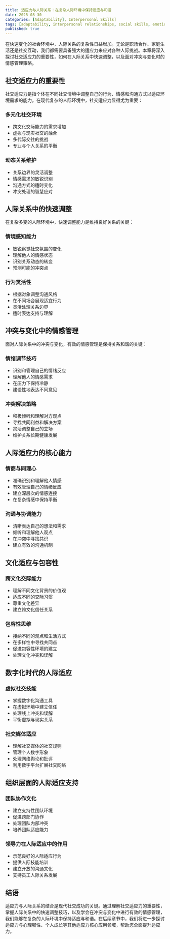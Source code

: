 ```yaml
---
title: 适应力与人际关系：在复杂人际环境中保持适应与和谐
date: 2025-08-30
categories: [Adaptability], Interpersonal Skills]
tags: [adaptability, interpersonal relationships, social skills, emotional intelligence, conflict resolution]
published: true
---
```


在快速变化的社会环境中，人际关系的复杂性日益增加。无论是职场合作、家庭生活还是社交互动，我们都需要具备强大的适应力来应对各种人际挑战。本章将深入探讨社交适应力的重要性，如何在人际关系中快速调整，以及面对冲突与变化时的情感管理策略。

## 社交适应力的重要性

社交适应力是指个体在不同社交情境中调整自己的行为、情感和沟通方式以适应环境需求的能力。在现代复杂的人际环境中，社交适应力显得尤为重要：

### 多元化社交环境
- 跨文化交际能力的需求增加
- 虚拟与现实社交的融合
- 多代际交往的挑战
- 专业与个人关系的平衡

### 动态关系维护
- 关系边界的灵活调整
- 情感需求的敏锐识别
- 沟通方式的适时变化
- 冲突处理的智慧应对

## 人际关系中的快速调整

在复杂多变的人际环境中，快速调整能力是维持良好关系的关键：

### 情境感知能力
- 敏锐察觉社交氛围的变化
- 理解他人的情感状态
- 识别关系动态的转变
- 预测可能的冲突点

### 行为灵活性
- 根据对象调整沟通风格
- 在不同场合展现适宜行为
- 灵活处理关系边界
- 适时表达支持与理解

## 冲突与变化中的情感管理

面对人际关系中的冲突与变化，有效的情感管理是保持关系和谐的关键：

### 情绪调节技巧
- 识别和管理自己的情绪反应
- 理解他人的情感需求
- 在压力下保持冷静
- 建设性地表达不同意见

### 冲突解决策略
- 积极倾听和理解对方观点
- 寻找共同利益和解决方案
- 灵活调整自己的立场
- 维护关系长期健康发展

## 人际适应力的核心能力

### 情商与同理心
- 准确识别和理解他人情感
- 有效管理自己的情绪反应
- 建立深层次的情感连接
- 在复杂情感中保持平衡

### 沟通与协调能力
- 清晰表达自己的想法和需求
- 倾听和理解他人观点
- 在冲突中寻找共识
- 建立有效的沟通机制

## 文化适应与包容性

### 跨文化交际能力
- 理解不同文化背景的价值观
- 适应不同的交际习惯
- 尊重文化差异
- 建立跨文化信任关系

### 包容性思维
- 接纳不同的观点和生活方式
- 在多样性中寻找共同点
- 促进包容性环境的建立
- 处理文化冲突和误解

## 数字化时代的人际适应

### 虚拟社交技能
- 掌握数字化沟通工具
- 在虚拟环境中建立信任
- 处理线上冲突和误解
- 平衡虚拟与现实关系

### 社交媒体适应
- 理解社交媒体的社交规则
- 管理个人数字形象
- 处理网络舆论和批评
- 利用数字平台扩展社交网络

## 组织层面的人际适应支持

### 团队协作文化
- 建立支持性团队环境
- 促进跨部门协作
- 处理团队内部冲突
- 培养团队适应能力

### 领导力在人际适应中的作用
- 示范良好的人际适应行为
- 提供人际技能培训
- 建立开放的沟通文化
- 支持员工人际关系发展

## 结语

适应力与人际关系的结合是现代社交成功的关键。通过理解社交适应力的重要性，掌握人际关系中的快速调整技巧，以及学会在冲突与变化中进行有效的情感管理，我们能够在复杂的人际环境中保持适应与和谐。在后续章节中，我们将进一步探讨适应力与心理韧性、个人成长等其他适应力核心应用领域，帮助您全面提升适应力。